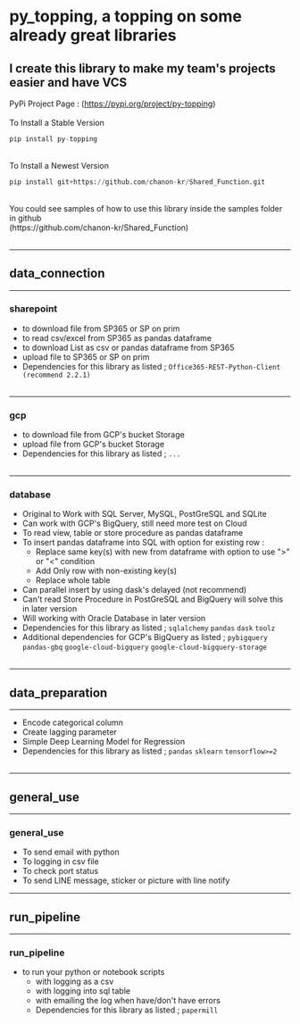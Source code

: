 # py_topping, a topping on some already great libraries
## I create this library to make my team's projects easier and have VCS

PyPi Project Page : (https://pypi.org/project/py-topping)
<br><br>To Install a Stable Version<br>
```python
pip install py-topping
```
<br>To Install a Newest Version<br>
```python
pip install git+https://github.com/chanon-kr/Shared_Function.git
```
<br>
You could see samples of how to use this library inside the samples folder in github<br>
(https://github.com/chanon-kr/Shared_Function)
<br><br>


***
## data_connection
***
### sharepoint
  - to download file from SP365 or SP on prim
  - to read csv/excel from SP365 as pandas dataframe
  - to download List as csv or pandas dataframe from SP365
  - upload file to SP365 or SP on prim
  - Dependencies for this library as listed ;
```Office365-REST-Python-Client (recommend 2.2.1)```
<br><br>
***
### gcp
  - to download file from GCP's bucket Storage
  - upload file from GCP's bucket Storage
  - Dependencies for this library as listed ;
```...```
<br><br>
***
### database
  - Original to Work with SQL Server, MySQL, PostGreSQL and SQLite
  - Can work with GCP's BigQuery, still need more test on Cloud
  - To read view, table or store procedure as pandas dataframe 
  - To insert pandas dataframe into SQL with option for existing row :
    - Replace same key(s) with new from dataframe with option to use ">" or "<" condition
    - Add Only row with non-existing key(s)
    - Replace whole table
  - Can parallel insert by using dask's delayed (not recommend)
  - Can't read Store Procedure in PostGreSQL and BigQuery will solve this in later version
  - Will working with Oracle Database in later version
  - Dependencies for this library as listed ;
```sqlalchemy```
```pandas```
```dask```
```toolz```
  - Additional dependencies for GCP's BigQuery as listed ;
```pybigquery```
```pandas-gbq```
```google-cloud-bigquery```
```google-cloud-bigquery-storage```
<br><br>
***
## data_preparation
***
  - Encode categorical column
  - Create lagging parameter
  - Simple Deep Learning Model for Regression
  - Dependencies for this library as listed ;
```pandas```
```sklearn```
```tensorflow>=2```
<br><br>
***
## general_use
***
### general_use
  - To send email with python
  - To logging in csv file
  - To check port status
  - To send LINE message, sticker or picture with line notify

***
## run_pipeline
***
### run_pipeline
  - to run your python or notebook scripts 
    - with logging as a csv
    - with logging into sql table
    - with emailing the log when have/don't have errors
    - Dependencies for this library as listed ;
```papermill```